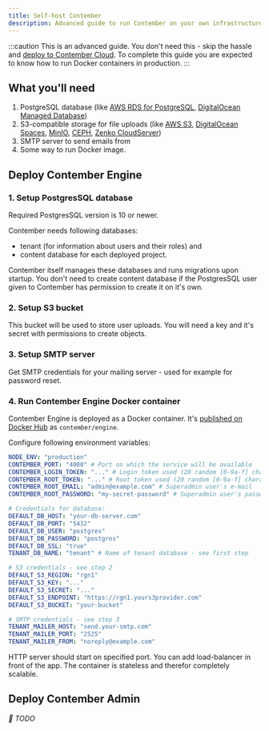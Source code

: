 ```yaml
---
title: Self-host Contember
description: Advanced guide to run Contember on your own infrastructure.
---
```


:::caution
This is an advanced guide. You don't need this - skip the hassle and [deploy to Contember Cloud](./deploy-contember.md). To complete this guide you are expected to know how to run Docker containers in production.
:::

## What you'll need

1. PostgreSQL database (like [AWS RDS for PostgreSQL](https://aws.amazon.com/rds/postgresql/), [DigitalOcean Managed Database](https://www.digitalocean.com/products/managed-databases/))
1. S3-compatible storage for file uploads (like [AWS S3](https://aws.amazon.com/s3/), [DigitalOcean Spaces](https://www.digitalocean.com/products/spaces/), [MinIO](https://min.io/), [CEPH](https://ceph.io/), [Zenko CloudServer](https://www.zenko.io/cloudserver/))
1. SMTP server to send emails from
1. Some way to run Docker image.

## Deploy Contember Engine

### 1. Setup PostgresSQL database

Required PostgresSQL version is 10 or newer.

Contember needs following databases: 
- tenant (for information about users and their roles) and
- content database for each deployed project.

Contember itself manages these databases and runs migrations upon startup. You don't need to create content database if the PostgresSQL user given to Contember has permission to create it on it's own.


### 2. Setup S3 bucket

This bucket will be used to store user uploads. You will need a key and it's secret with permissions to create objects.


### 3. Setup SMTP server

Get SMTP credentials for your mailing server - used for example for password reset.


### 4. Run Contember Engine Docker container

Contember Engine is deployed as a Docker container. It's [published on Docker Hub](https://hub.docker.com/r/contember/engine/tags) as `contember/engine`. 

Configure following environment variables:

```yaml
NODE_ENV: "production"
CONTEMBER_PORT: "4000" # Port on which the service will be available
CONTEMBER_LOGIN_TOKEN: "..." # Login token used (20 random [0-9a-f] characters; can be generated by `openssl rand -hex 20` command)
CONTEMBER_ROOT_TOKEN: "..." # Root token used (20 random [0-9a-f] characters; can be generated by `openssl rand -hex 20` command)
CONTEMBER_ROOT_EMAIL: "admin@example.com" # Superadmin user's e-mail
CONTEMBER_ROOT_PASSWORD: "my-secret-password" # Superadmin user's password

# Credentials for database:
DEFAULT_DB_HOST: "your-db-server.com"
DEFAULT_DB_PORT: "5432"
DEFAULT_DB_USER: "postgres"
DEFAULT_DB_PASSWORD: "postgres"
DEFAULT_DB_SSL: "true"
TENANT_DB_NAME: "tenant" # Name of tenant database - see first step

# S3 credentials - see step 2
DEFAULT_S3_REGION: "rgn1"
DEFAULT_S3_KEY: "..."
DEFAULT_S3_SECRET: "..."
DEFAULT_S3_ENDPOINT: "https://rgn1.yours3provider.com"
DEFAULT_S3_BUCKET: "your-bucket"

# SMTP credentials - see step 3
TENANT_MAILER_HOST: "send.your-smtp.com"
TENANT_MAILER_PORT: "2525"
TENANT_MAILER_FROM: "noreply@example.com"
```

HTTP server should start on specified port. You can add load-balancer in front of the app. The container is stateless and therefor completely scalable.

## Deploy Contember Admin

_🧱 TODO_